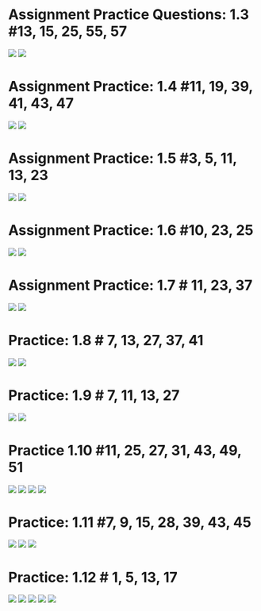 # Assignment Practice Questions: 1.3 #13, 15, 25, 55, 57

<img src="https://github.com/user-attachments/assets/2e780ca1-9e9a-40e4-823d-f36ba4a51f95">

<img src="https://github.com/user-attachments/assets/01187588-6261-49a5-85ec-1bfcadfd1349">


# Assignment Practice: 1.4 #11, 19, 39, 41, 43, 47

<img src="https://github.com/user-attachments/assets/7f4b20ec-6d1d-416f-825e-627ff9b6c77f">

<img src="https://github.com/user-attachments/assets/2624388d-232d-4863-9525-47954ec01959">


# Assignment Practice: 1.5 #3, 5, 11, 13, 23

<img src="https://github.com/user-attachments/assets/90f8a7df-925d-4eb2-bc27-6d5971a1d84c">

<img src="https://github.com/user-attachments/assets/5a4340a1-70be-49f0-a857-c40b7c8332d0">


# Assignment Practice: 1.6 #10, 23, 25

<img src="https://github.com/user-attachments/assets/4e01e48d-d4e9-4077-90fe-56974ddacdb0">

<img src="https://github.com/user-attachments/assets/d1c6f17e-280a-4031-8893-40854e18232e">

# Assignment Practice: 1.7 # 11, 23, 37

<img src="https://github.com/user-attachments/assets/3aab2d18-cddc-4785-8be4-dc5f87cf9dc5">

<img src="https://github.com/user-attachments/assets/8f2b15c1-809c-475e-bc88-6028cf2a9e39">


# Practice: 1.8 # 7, 13, 27, 37, 41

<img src="https://github.com/user-attachments/assets/6862b0e3-fbd4-4c98-88ff-c3a933e22ee3">

<img src="https://github.com/user-attachments/assets/8652141c-e4d3-4af2-a0f4-8b963bd01aa8">



# Practice: 1.9 # 7, 11, 13, 27

<img src="https://github.com/user-attachments/assets/7b120735-a071-4ac3-991f-d0e1c3c5fea6">

<img src="https://github.com/user-attachments/assets/a740ce13-e1aa-4507-b21c-cd18a0a5d4e8">


# Practice 1.10 #11, 25, 27, 31, 43, 49, 51

<img src="https://github.com/user-attachments/assets/4ba5faca-65a4-432b-bdc2-8462ecde598f">

<img src="https://github.com/user-attachments/assets/1f94aa06-bfab-40bb-a1c2-4931303e9f3e">

<img src="https://github.com/user-attachments/assets/73101c47-3714-4359-a126-8c0b17bc2ed2">

<img src="https://github.com/user-attachments/assets/57bdebd5-4673-40e7-835a-5835a4dcde4c">



# Practice: 1.11 #7, 9, 15, 28, 39, 43, 45

<img src="https://github.com/user-attachments/assets/5d6383de-af66-4a76-93a5-8d6b129f79f0">

<img src="https://github.com/user-attachments/assets/41cade32-9c60-4d12-8a34-dab473d9fed4">

<img src="https://github.com/user-attachments/assets/b0b121ba-52d4-4460-97d0-2945d4378987">


# Practice: 1.12 # 1, 5, 13, 17

<img src="https://github.com/user-attachments/assets/7f3b9f7f-c2e9-43c7-a53a-4347bcd82913">

<img src="https://github.com/user-attachments/assets/e60e86f7-b35d-4bd7-8dbc-76dc21d38513">

<img src="https://github.com/user-attachments/assets/4b436661-45be-43dd-ac04-eac151c96f13">

<img src="https://github.com/user-attachments/assets/68efcc02-19b5-4bbe-944f-81b20929a346">

<img src="https://github.com/user-attachments/assets/2de79118-6aa2-4905-a44e-6cf4b8613ba9">
